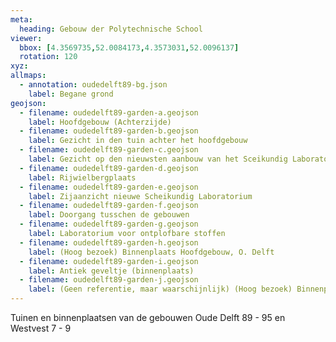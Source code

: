 ```yaml
---
meta:
  heading: Gebouw der Polytechnische School
viewer:
  bbox: [4.3569735,52.0084173,4.3573031,52.0096137]
  rotation: 120
xyz:
allmaps:
  - annotation: oudedelft89-bg.json
    label: Begane grond
geojson:
  - filename: oudedelft89-garden-a.geojson
    label: Hoofdgebouw (Achterzijde)
  - filename: oudedelft89-garden-b.geojson
    label: Gezicht in den tuin achter het hoofdgebouw
  - filename: oudedelft89-garden-c.geojson
    label: Gezicht op den nieuwsten aanbouw van het Sceikundig Laboratorium (van af de Bibliotheek genomen)
  - filename: oudedelft89-garden-d.geojson
    label: Rijwielbergplaats
  - filename: oudedelft89-garden-e.geojson
    label: Zijaanzicht nieuwe Scheikundig Laboratorium
  - filename: oudedelft89-garden-f.geojson
    label: Doorgang tusschen de gebouwen
  - filename: oudedelft89-garden-g.geojson
    label: Laboratorium voor ontplofbare stoffen
  - filename: oudedelft89-garden-h.geojson
    label: (Hoog bezoek) Binnenplaats Hoofdgebouw, O. Delft
  - filename: oudedelft89-garden-i.geojson
    label: Antiek geveltje (binnenplaats)
  - filename: oudedelft89-garden-j.geojson
    label: (Geen referentie, maar waarschijnlijk) (Hoog bezoek) Binnenplaats Hoofdgebouw, O. Delft
---
```

Tuinen en binnenplaatsen van de gebouwen Oude Delft 89 - 95 en Westvest 7 - 9